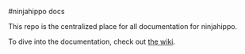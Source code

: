 #ninjahippo docs

This repo is the centralized place for all documentation for ninjahippo.

To dive into the documentation, check out [the wiki](https://github.com/ninjahippo/docs/wiki).